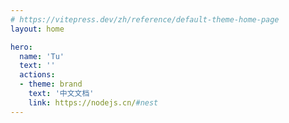 ```yaml
---
# https://vitepress.dev/zh/reference/default-theme-home-page
layout: home

hero:
  name: 'Tu'
  text: ''
  actions:
  - theme: brand
    text: '中文文档'
    link: https://nodejs.cn/#nest
---
```

